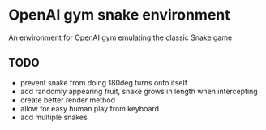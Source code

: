 # OpenAI gym snake environment

An environment for OpenAI gym emulating the classic Snake game

## TODO

- prevent snake from doing 180deg turns onto itself
- add randomly appearing fruit, snake grows in length when intercepting
- create better render method
- allow for easy human play from keyboard
- add multiple snakes
